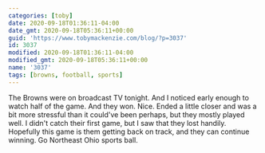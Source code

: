 ```yaml
---
categories: [toby]
date: 2020-09-18T01:36:11-04:00
date_gmt: 2020-09-18T05:36:11+00:00
guid: 'https://www.tobymackenzie.com/blog/?p=3037'
id: 3037
modified: 2020-09-18T01:36:11-04:00
modified_gmt: 2020-09-18T05:36:11+00:00
name: '3037'
tags: [browns, football, sports]
---
```


The Browns were on broadcast TV tonight.  And I noticed early enough to watch half of the game.  And they won.<!--more-->  Nice.  Ended a little closer and was a bit more stressful than it could've been perhaps, but they mostly played well.  I didn't catch their first game, but I saw that they lost handily.  Hopefully this game is them getting back on track, and they can continue winning.  Go Northeast Ohio sports ball.
